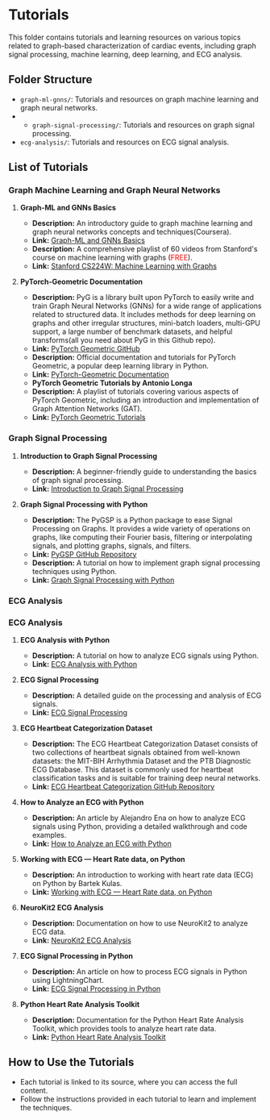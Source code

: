 # Tutorials

This folder contains tutorials and learning resources on various topics related to graph-based characterization of cardiac events, including graph signal processing, machine learning, deep learning, and ECG analysis.

## Folder Structure

- `graph-ml-gnns/`: Tutorials and resources on graph machine learning and graph neural networks.
- - `graph-signal-processing/`: Tutorials and resources on graph signal processing.
- `ecg-analysis/`: Tutorials and resources on ECG signal analysis.

## List of Tutorials


### Graph Machine Learning and Graph Neural Networks

1. **Graph-ML and GNNs Basics**
   - **Description:** An introductory guide to graph machine learning and graph neural networks concepts and techniques(Coursera).
   - **Link:** [Graph-ML and GNNs Basics](https://www.coursera.org/learn/machine-learning)
   - **Description:** A comprehensive playlist of 60 videos from Stanford's course on machine learning with graphs (<span style="color:red;">FREE</span>).
   - **Link:** [Stanford CS224W: Machine Learning with Graphs](https://www.youtube.com/playlist?list=PLoROMvodv4rPLKxIpqhjhPgdQy7imNkDn)

2. **PyTorch-Geometric Documentation**
   - **Description:** PyG is a library built upon PyTorch to easily write and train Graph Neural Networks (GNNs) for a wide range of applications related to 
     structured data. It includes methods for deep learning on graphs and other irregular structures, mini-batch loaders, multi-GPU support, a large number of 
     benchmark datasets, and helpful transforms(all you need about PyG in this Github repo).
   - **Link:** [PyTorch Geometric GitHub](https://github.com/pyg-team/pytorch_geometric)
   - **Description:** Official documentation and tutorials for PyTorch Geometric, a popular deep learning library in Python.
   - **Link:** [PyTorch-Geometric Documentation](https://pytorch-geometric.readthedocs.io/)
   - **PyTorch Geometric Tutorials by Antonio Longa**
   - **Description:** A playlist of tutorials covering various aspects of PyTorch Geometric, including an introduction and implementation of Graph Attention Networks (GAT).
   - **Link:** [PyTorch Geometric Tutorials](https://www.youtube.com/results?search_query=pytorch+geometric+tutorial)
### Graph Signal Processing

1. **Introduction to Graph Signal Processing**
   - **Description:** A beginner-friendly guide to understanding the basics of graph signal processing.
   - **Link:** [Introduction to Graph Signal Processing](https://arxiv.org/pdf/2002.12321.pdf)

2. **Graph Signal Processing with Python**
   - **Description:** The PyGSP is a Python package to ease Signal Processing on Graphs. It provides a wide variety of operations on graphs, like computing their Fourier basis, filtering or interpolating signals, and plotting graphs, signals, and filters.
   - **Link:** [PyGSP GitHub Repository](https://github.com/epfl-lts2/pygsp)
   - **Description:** A tutorial on how to implement graph signal processing techniques using Python.
   - **Link:** [Graph Signal Processing with Python](https://github.com/mdeff/gsp)
     

### ECG Analysis

### ECG Analysis

1. **ECG Analysis with Python**
   - **Description:** A tutorial on how to analyze ECG signals using Python.
   - **Link:** [ECG Analysis with Python](https://www.kaggle.com/guillaume61880/ecg-analysis-using-wavelet-transform)

2. **ECG Signal Processing**
   - **Description:** A detailed guide on the processing and analysis of ECG signals.
   - **Link:** [ECG Signal Processing](https://physionet.org/tutorials/ecg-processing/)

3. **ECG Heartbeat Categorization Dataset**
   - **Description:** The ECG Heartbeat Categorization Dataset consists of two collections of heartbeat signals obtained from well-known datasets: the MIT-BIH Arrhythmia Dataset and the PTB Diagnostic ECG Database. This dataset is commonly used for heartbeat classification tasks and is suitable for training deep neural networks.
   - **Link:** [ECG Heartbeat Categorization GitHub Repository](https://github.com/parsakhavarinejad/ECG_analysis)

4. **How to Analyze an ECG with Python**
   - **Description:** An article by Alejandro Ena on how to analyze ECG signals using Python, providing a detailed walkthrough and code examples.
   - **Link:** [How to Analyze an ECG with Python](https://medium.com/@lalesena/how-to-analyze-ecgs-with-python-396e34ece937)

5. **Working with ECG — Heart Rate data, on Python**
   - **Description:** An introduction to working with heart rate data (ECG) on Python by Bartek Kulas.
   - **Link:** [Working with ECG — Heart Rate data, on Python](https://bartek-kulas.medium.com/working-with-ecg-heart-rate-data-on-python-7a45fa880d48)

6. **NeuroKit2 ECG Analysis**
   - **Description:** Documentation on how to use NeuroKit2 to analyze ECG data.
   - **Link:** [NeuroKit2 ECG Analysis](https://neuropsychology.github.io/NeuroKit/functions/ecg.html)

7. **ECG Signal Processing in Python**
   - **Description:** An article on how to process ECG signals in Python using LightningChart.
   - **Link:** [ECG Signal Processing in Python](https://lightningchart.com/blog/python/ecg-signal-processing-in-python/)

8. **Python Heart Rate Analysis Toolkit**
   - **Description:** Documentation for the Python Heart Rate Analysis Toolkit, which provides tools to analyze heart rate data.
   - **Link:** [Python Heart Rate Analysis Toolkit](https://python-heart-rate-analysis-toolkit.readthedocs.io/en/latest/)


## How to Use the Tutorials

- Each tutorial is linked to its source, where you can access the full content.
- Follow the instructions provided in each tutorial to learn and implement the techniques.

